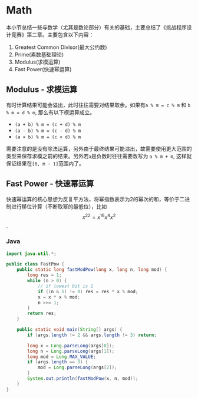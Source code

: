# Math

本小节总结一些与数学（尤其是数论部分）有关的基础，主要总结了《挑战程序设计竞赛》第二章。主要包含以下内容：

1. Greatest Common Divisor(最大公约数)
2. Prime(素数基础理论)
3. Modulus(求模运算)
4. Fast Power(快速幂运算)

## Modulus - 求模运算

有时计算结果可能会溢出，此时往往需要对结果取余。如果有`a % m = c % m` 和 `b % m = d % m`, 那么有以下模运算成立。

- `(a + b) % m = (c + d) % m`
- `(a - b) % m = (c - d) % m`
- `(a × b) % m = (c × d) % m`

需要注意的是没有除法运算，另外由于最终结果可能溢出，故需要使用更大范围的类型来保存求模之前的结果。另外若`a`是负数时往往需要改写为 `a % m + m`, 这样就保证结果在`[0, m - 1]`范围内了。

## Fast Power - 快速幂运算

快速幂运算的核心思想为反复平方法，将幂指数表示为2的幂次的和，等价于二进制进行移位计算（不断取幂的最低位），比如 $$x^{22} = x^{16}  x^4  x^2$$.

### Java

```java
import java.util.*;

public class FastPow {
    public static long fastModPow(long x, long n, long mod) {
        long res = 1;
        while (n > 0) {
            // if lowest bit is 1
            if ((n & 1) != 0) res = res * x % mod;
            x = x * x % mod;
            n >>= 1;
        }
        return res;
    }

    public static void main(String[] args) {
        if (args.length != 2 && args.length != 3) return;

        long x = Long.parseLong(args[0]);
        long n = Long.parseLong(args[1]);
        long mod = Long.MAX_VALUE;
        if (args.length == 3) {
            mod = Long.parseLong(args[2]);
        }
        System.out.println(fastModPow(x, n, mod));
    }
}
```
